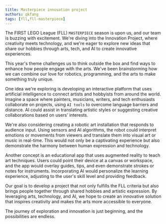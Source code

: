 ```yaml
---
title: Masterpiece innovation project
authors: qkfang
tags: [fll,fll-masterpiece]
---
```


The FIRST LEGO League (FLL) `MASTERPIECE` season is upon us, and our team is buzzing with excitement. We're diving into the Innovation Project, where creativity meets technology, and we're eager to explore new ideas that share our hobbies through arts, tech, and AI to create innovative experiences.

This year's theme challenges us to think outside the box and find ways to enhance how people engage with the arts. We've been brainstorming how we can combine our love for robotics, programming, and the arts to make something truly unique.

One idea we're exploring is developing an interactive platform that uses artificial intelligence to connect artists and hobbyists from around the world. Imagine a space where painters, musicians, writers, and tech enthusiasts collaborate on projects, using `AI tools` to overcome language barriers and distance. AI could assist in translating artistic styles or suggesting creative collaborations based on users' interests.

We're also considering creating a robotic art installation that responds to audience input. Using sensors and AI algorithms, the robot could interpret emotions or movements from viewers and translate them into visual art or music in real-time. This would not only be a captivating experience but also demonstrate the harmony between human expression and technology.

Another concept is an educational app that uses augmented reality to teach art techniques. Users could point their device at a canvas or workspace, and the app would overlay guides, tips, and even demonstrate strokes or notes for instruments. Incorporating AI would personalize the learning experience, adjusting to the user's skill level and providing feedback.

Our goal is to develop a project that not only fulfills the FLL criteria but also brings people together through shared hobbies and artistic expression. By leveraging arts, technology, and AI, we hope to create an innovative solution that inspires creativity and makes the arts more accessible to everyone.

The journey of exploration and innovation is just beginning, and the possibilities are endless.
